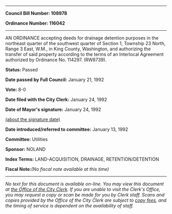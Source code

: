 

********

**Council Bill Number: 108978**
   
**Ordinance Number: 116042**
********

 AN ORDINANCE accepting deeds for drainage detention purposes in the northeast quarter of the southwest quarter of Section 1, Township 23 North, Range 3 East, W.M., in King County, Washington, and authorizing the transfer of said property according to the terms of an Interlocal Agreement authorized by Ordinance No. 114297. (RW8739).

**Status:** Passed
   
**Date passed by Full Council:** January 21, 1992
   
**Vote:** 8-0
   
**Date filed with the City Clerk:** January 24, 1992
   
**Date of Mayor's signature:** January 24, 1992
   
[(about the signature date)](/~public/approvaldate.htm)
   
   
   
**Date introduced/referred to committee:** January 13, 1992
   
**Committee:** Utilities
   
**Sponsor:** NOLAND
   
   
**Index Terms:** LAND-ACQUISITION, DRAINAGE, RETENTION/DETENTION

**Fiscal Note:**_(No fiscal note available at this time)_
********

_No text for this document is available on-line. You may view this document at [the Office of the City Clerk](http://www.seattle.gov/leg/clerk/contactUs.htm). If you are unable to visit the Clerk's Office, you may request a copy or scan be made for you by Clerk staff. Scans and copies provided by the Office of the City Clerk are subject to [copy fees](http://clerk.seattle.gov/~public/clerkfees.htm), and the timing of service is dependent on the availability of staff._

